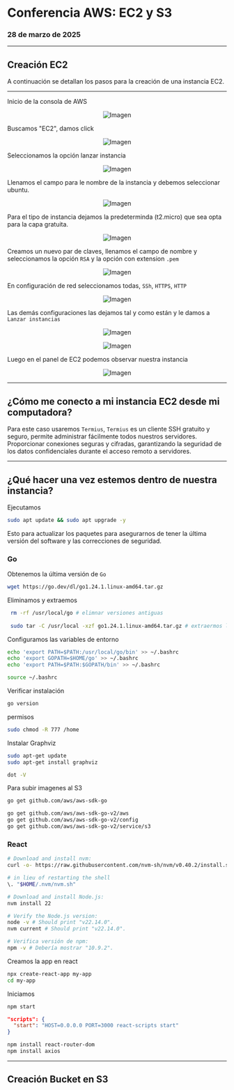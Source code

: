 # Conferencia AWS: EC2 y S3
### 28 de marzo de 2025
____
## **Creación EC2**
A continuación se detallan los pasos para la creación de una instancia EC2.
____

Inicio de la consola de AWS
<p align="center">
  <img src="img/paso1.png" alt="Imagen">
</p>

Buscamos "EC2", damos click
<p align="center">
  <img src="img/paso2.png" alt="Imagen">
</p>

Seleccionamos la opción lanzar instancia
<p align="center">
  <img src="img/paso3.png" alt="Imagen">
</p>

Llenamos el campo para le nombre de la instancia y debemos seleccionar ubuntu.
<p align="center">
  <img src="img/paso4.png" alt="Imagen">
</p>

Para el tipo de instancia dejamos la predeterminda (t2.micro) que sea opta para la capa gratuita.
<p align="center">
  <img src="img/paso5.png" alt="Imagen">
</p>

Creamos un nuevo par de claves, llenamos el campo de nombre y seleccionamos la opción `RSA` y la opción con extension `.pem`
<p align="center">
  <img src="img/paso6.png" alt="Imagen">
</p>

En configuración de red seleccionamos todas, `SSh`, `HTTPS`, `HTTP`
<p align="center">
  <img src="img/paso7.png" alt="Imagen">
</p>

Las demás configuraciones las dejamos tal y como están y le damos a `Lanzar instancias`
<p align="center">
  <img src="img/paso8.png" alt="Imagen">
</p>

<p align="center">
  <img src="img/paso9.png" alt="Imagen">
</p>

Luego en el panel de EC2 podemos observar nuestra instancia
<p align="center">
  <img src="img/paso10.png" alt="Imagen">
</p>

____
## **¿Cómo me conecto a mi instancia EC2 desde mi computadora?**

Para este caso usaremos `Termius`, `Termius` es un cliente SSH gratuito y seguro, permite administrar fácilmente todos nuestros servidores. Proporcionar conexiones seguras y cifradas, garantizando la seguridad de los datos confidenciales durante el acceso remoto a servidores.

____
## **¿Qué hacer una vez estemos dentro de nuestra instancia?**
Ejecutamos
```bash
sudo apt update && sudo apt upgrade -y
```
Esto para actualizar los paquetes para asegurarnos de tener la última versión del software y las correcciones de seguridad.

### **Go**
Obtenemos la última versión de `Go`
```bash
wget https://go.dev/dl/go1.24.1.linux-amd64.tar.gz
```

Eliminamos y extraemos
```bash
 rm -rf /usr/local/go # elimnar versiones antiguas
 
 sudo tar -C /usr/local -xzf go1.24.1.linux-amd64.tar.gz # extraermos la versión descargada
```

Configuramos las variables de entorno
```bash
echo 'export PATH=$PATH:/usr/local/go/bin' >> ~/.bashrc
echo 'export GOPATH=$HOME/go' >> ~/.bashrc
echo 'export PATH=$PATH:$GOPATH/bin' >> ~/.bashrc
```

```bash
source ~/.bashrc
```

Verificar instalación
```bash
go version
```

permisos
```bash
sudo chmod -R 777 /home
```

Instalar Graphviz
```bash
sudo apt-get update
sudo apt-get install graphviz

dot -V
```

Para subir imagenes al S3
```bash
go get github.com/aws/aws-sdk-go

go get github.com/aws/aws-sdk-go-v2/aws
go get github.com/aws/aws-sdk-go-v2/config
go get github.com/aws/aws-sdk-go-v2/service/s3
```

### **React**
```bash
# Download and install nvm:
curl -o- https://raw.githubusercontent.com/nvm-sh/nvm/v0.40.2/install.sh | bash

# in lieu of restarting the shell
\. "$HOME/.nvm/nvm.sh"

# Download and install Node.js:
nvm install 22

# Verify the Node.js version:
node -v # Should print "v22.14.0".
nvm current # Should print "v22.14.0".

# Verifica versión de npm:
npm -v # Debería mostrar "10.9.2".
```

Creamos la app en react
```bash
npx create-react-app my-app
cd my-app
```

Iniciamos
```bash
npm start
```

```json
"scripts": {
  "start": "HOST=0.0.0.0 PORT=3000 react-scripts start"
}
```

```bash
npm install react-router-dom
npm install axios

```



____
## **Creación Bucket en S3**


